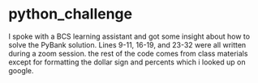 # python_challenge
I spoke with a BCS learning assistant and got some insight about how to solve the PyBank solution. Lines 9-11, 16-19, and 23-32 were all written during a zoom session.
the rest of the code comes from class materials except for formatting the dollar sign and percents which i looked up on google.